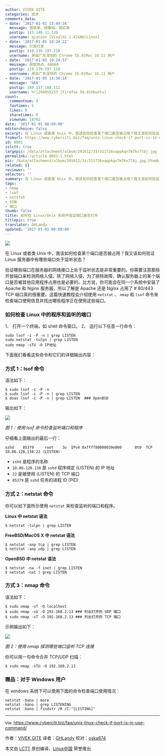 ```yaml
---
author: VIVEK GITE
categories: 技术
comments_data:
- date: '2017-01-01 13:49:34'
  message: 很简单，很基础，很实用
  postip: 113.140.11.126
  username: qiansen [Vivaldi 1.4|GNU/Linux]
- date: '2017-01-05 10:24:22'
  message: 打发打发
  postip: 119.139.197.118
  username: 来自广东深圳的 Chrome 55.0|Mac 10.11 用户
- date: '2017-01-05 10:24:57'
  message: 获取地点，66666
  postip: 119.139.197.118
  username: 来自广东深圳的 Chrome 55.0|Mac 10.11 用户
- date: '2017-01-05 13:50:14'
  message: '666'
  postip: 180.117.188.111
  username: hrj294055233 [Firefox 50.0|Ubuntu]
count:
  commentnum: 4
  favtimes: 5
  likes: 0
  sharetimes: 0
  viewnum: 18702
date: '2017-01-01 08:09:00'
editorchoice: false
excerpt: 在 Linux 或者类 Unix 中，我该如何检查某个端口是否被占用？我又该如何验证 Linux 服务器中有哪些端口处于监听状态？
fromurl: https://www.cyberciti.biz/faq/unix-linux-check-if-port-is-in-use-command/
id: 8081
islctt: true
largepic: /data/attachment/album/201612/31/211726xappkqn7m7kn7lbj.jpg
permalink: /article-8081-1.html
pic: /data/attachment/album/201612/31/211726xappkqn7m7kn7lbj.jpg.thumb.jpg
related: []
reviewer: ''
selector: ''
summary: 在 Linux 或者类 Unix 中，我该如何检查某个端口是否被占用？我又该如何验证 Linux 服务器中有哪些端口处于监听状态？
tags:
- nmap
- lsof
- netstat
- 扫描
- 端口
thumb: false
title: 如何在 Linux/Unix 系统中验证端口是否打开
titlepic: true
translator: GHLandy
updated: '2017-01-01 08:09:00'
---
```


![](/data/attachment/album/201612/31/211726xappkqn7m7kn7lbj.jpg)


在 Linux 或者类 Unix 中，我该如何检查某个端口是否被占用？我又该如何验证 Linux 服务器中有哪些端口处于监听状态？


验证哪些端口在服务器的网络接口上处于监听状态是非常重要的。你需要注意那些开放端口来检测网络入侵。除了网络入侵，为了排除故障，确认服务器上的某个端口是否被其他应用程序占用也是必要的。比方说，你可能会在同一个系统中安装了 Apache 和 Nginx 服务器，所以了解是 Apache 还是 Nginx 占用了 # 80/443 TCP 端口真的很重要。这篇快速教程会介绍使用 `netstat` 、 `nmap` 和 `lsof` 命令来检查端口使用信息并找出哪些程序正在使用这些端口。


### 如何检查 Linux 中的程序和监听的端口


1、 打开一个终端，如 shell 命令窗口。 2、 运行以下任意一行命令：



```
sudo lsof -i -P -n | grep LISTEN
sudo netstat -tulpn | grep LISTEN
sudo nmap -sTU -O IP地址

```

下面我们看看这些命令和它们的详细输出内容：


### 方式 1：lsof 命令


语法如下：



```
$ sudo lsof -i -P -n
$ sudo lsof -i -P -n | grep LISTEN
$ doas lsof -i -P -n | grep LISTEN  ### OpenBSD

```

输出如下：


![](/data/attachment/album/201612/31/211030n26w008vvw5ewfmy.png)


*图 1：使用 lsof 命令检查监听端口和程序*


仔细看上面输出的最后一行：



```
sshd    85379     root    3u  IPv4 0xffff80000039e000      0t0  TCP 10.86.128.138:22 (LISTEN)

```

* `sshd` 是程序的名称
* `10.86.128.138` 是 `sshd` 程序绑定 (LISTEN) 的 IP 地址
* `22` 是被使用 (LISTEN) 的 TCP 端口
* `85379` 是 `sshd` 任务的进程 ID (PID)


### 方式 2：netstat 命令


你可以如下面所示使用 `netstat` 来检查监听的端口和程序。


**Linux 中 netstat 语法**



```
$ netstat -tulpn | grep LISTEN

```

**FreeBSD/MacOS X 中 netstat 语法**



```
$ netstat -anp tcp | grep LISTEN
$ netstat -anp udp | grep LISTEN

```

**OpenBSD 中 netstat 语法**



```
$ netstat -na -f inet | grep LISTEN
$ netstat -nat | grep LISTEN

```

### 方式 3：nmap 命令


语法如下：



```
$ sudo nmap -sT -O localhost
$ sudo nmap -sU -O 192.168.2.13 ### 列出打开的 UDP 端口
$ sudo nmap -sT -O 192.168.2.13 ### 列出打开的 TCP 端口

```

示例输出如下：


![](/data/attachment/album/201612/31/211108za9x94bv5dbyn4va.png)


*图 2：使用 nmap 探测哪些端口监听 TCP 连接*


你可以用一句命令合并 TCP/UDP 扫描：



```
$ sudo nmap -sTU -O 192.168.2.13

```

### 赠品：对于 Windows 用户


在 windows 系统下可以使用下面的命令检查端口使用情况：



```
netstat -bano | more
netstat -bano | grep LISTENING
netstat -bano | findstr /R /C:"[LISTING]"

```



---


via: <https://www.cyberciti.biz/faq/unix-linux-check-if-port-is-in-use-command/>


作者：[VIVEK GITE](https://www.cyberciti.biz/faq/unix-linux-check-if-port-is-in-use-command/) 译者：[GHLandy](https://github.com/GHLandy) 校对：[oska874](https://github.com/oska874)


本文由 [LCTT](https://github.com/LCTT/TranslateProject) 原创编译，[Linux中国](https://linux.cn/) 荣誉推出
